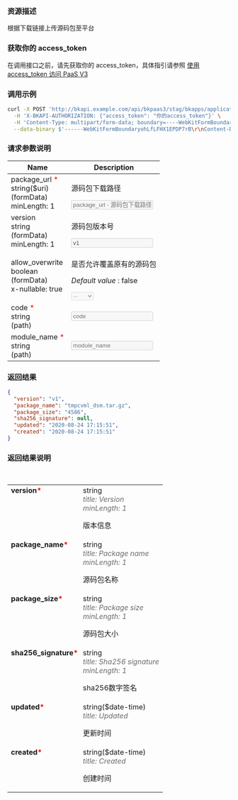 ### 资源描述
根据下载链接上传源码包至平台

### 获取你的 access_token
在调用接口之前，请先获取你的 access_token，具体指引请参照 [使用 access_token 访问 PaaS V3](https://bk.tencent.com/docs/markdown/PaaS3.0/topics/paas/access_token)

### 调用示例
```bash
curl -X POST 'http://bkapi.example.com/api/bkpaas3/stag/bkapps/applications/sundy820/modules/default/source_package/link/' \
  -H 'X-BKAPI-AUTHORIZATION: {"access_token": "你的access_token"}' \
  -H 'Content-Type: multipart/form-data; boundary=----WebKitFormBoundaryohLfLFHX1EPDP7rB' \
  --data-binary $'------WebKitFormBoundaryohLfLFHX1EPDP7rB\r\nContent-Disposition: form-data; name="package_url"\r\n\r\n   你的源码包链接  \r\n------WebKitFormBoundaryohLfLFHX1EPDP7rB\r\nContent-Disposition: form-data; name="version"\r\n\r\n  你的版本号  \r\n------WebKitFormBoundaryohLfLFHX1EPDP7rB\r\nContent-Disposition: form-data; name="allow_overwrite"\r\n\r\nfalse\r\n------WebKitFormBoundaryohLfLFHX1EPDP7rB--\r\n'
```

### 请求参数说明
<table class="parameters"><thead><tr><th class="col_header parameters-col_name">Name</th><th class="col_header parameters-col_description">Description</th></tr></thead><tbody><tr data-param-name="package_url" data-param-in="formData"><td class="parameters-col_name"><div class="parameter__name required"><!-- react-text: 5511 -->package_url<!-- /react-text --><span style="color: red;">&nbsp;*</span></div><div class="parameter__type"><!-- react-text: 5514 -->string<!-- /react-text --><span class="prop-format"><!-- react-text: 5516 -->($<!-- /react-text --><!-- react-text: 5517 -->uri<!-- /react-text --><!-- react-text: 5518 -->)<!-- /react-text --></span></div><div class="parameter__deprecated"></div><div class="parameter__in"><!-- react-text: 5521 -->(<!-- /react-text --><!-- react-text: 5522 -->formData<!-- /react-text --><!-- react-text: 5523 -->)<!-- /react-text --></div><div class="parameter__extension"><!-- react-text: 5525 -->minLength<!-- /react-text --><!-- react-text: 5526 -->: <!-- /react-text --><!-- react-text: 5527 -->1<!-- /react-text --></div></td><td class="parameters-col_description"><div class="markdown"><p>源码包下载路径</p>
</div><input type="text" class="" title="" placeholder="package_url - 源码包下载路径" value="" disabled=""></td></tr><tr data-param-name="version" data-param-in="formData"><td class="parameters-col_name"><div class="parameter__name"><!-- react-text: 5534 -->version<!-- /react-text --></div><div class="parameter__type"><!-- react-text: 5536 -->string<!-- /react-text --></div><div class="parameter__deprecated"></div><div class="parameter__in"><!-- react-text: 5539 -->(<!-- /react-text --><!-- react-text: 5540 -->formData<!-- /react-text --><!-- react-text: 5541 -->)<!-- /react-text --></div><div class="parameter__extension"><!-- react-text: 5543 -->minLength<!-- /react-text --><!-- react-text: 5544 -->: <!-- /react-text --><!-- react-text: 5545 -->1<!-- /react-text --></div></td><td class="parameters-col_description"><div class="markdown"><p>源码包版本号</p>
</div><input type="text" class="" title="" placeholder="version - 源码包版本号" value="v1" disabled=""></td></tr><tr data-param-name="allow_overwrite" data-param-in="formData"><td class="parameters-col_name"><div class="parameter__name"><!-- react-text: 5552 -->allow_overwrite<!-- /react-text --></div><div class="parameter__type"><!-- react-text: 5554 -->boolean<!-- /react-text --></div><div class="parameter__deprecated"></div><div class="parameter__in"><!-- react-text: 5557 -->(<!-- /react-text --><!-- react-text: 5558 -->formData<!-- /react-text --><!-- react-text: 5559 -->)<!-- /react-text --></div><div class="parameter__extension"><!-- react-text: 5561 -->x-nullable<!-- /react-text --><!-- react-text: 5562 -->: <!-- /react-text --><!-- react-text: 5563 -->true<!-- /react-text --></div></td><td class="parameters-col_description"><div class="markdown"><p>是否允许覆盖原有的源码包</p>
</div><div class="parameter__default markdown"><p><i>Default value</i> : false</p>
</div><select class="" disabled=""><option value="">--</option><option value="true">true</option><option value="false">false</option></select></td></tr><tr data-param-name="code" data-param-in="path"><td class="parameters-col_name"><div class="parameter__name required"><!-- react-text: 5574 -->code<!-- /react-text --><span style="color: red;">&nbsp;*</span></div><div class="parameter__type"><!-- react-text: 5577 -->string<!-- /react-text --></div><div class="parameter__deprecated"></div><div class="parameter__in"><!-- react-text: 5580 -->(<!-- /react-text --><!-- react-text: 5581 -->path<!-- /react-text --><!-- react-text: 5582 -->)<!-- /react-text --></div></td><td class="parameters-col_description"><input type="text" class="" title="" placeholder="code" value="" disabled=""></td></tr><tr data-param-name="module_name" data-param-in="path"><td class="parameters-col_name"><div class="parameter__name required"><!-- react-text: 5588 -->module_name<!-- /react-text --><span style="color: red;">&nbsp;*</span></div><div class="parameter__type"><!-- react-text: 5591 -->string<!-- /react-text --></div><div class="parameter__deprecated"></div><div class="parameter__in"><!-- react-text: 5594 -->(<!-- /react-text --><!-- react-text: 5595 -->path<!-- /react-text --><!-- react-text: 5596 -->)<!-- /react-text --></div></td><td class="parameters-col_description"><input type="text" class="" title="" placeholder="module_name" value="" disabled=""></td></tr></tbody></table>

### 返回结果
```json
{
  "version": "v1",
  "package_name": "tmpcvml_dsm.tar.gz",
  "package_size": "4586",
  "sha256_signature": null,
  "updated": "2020-08-24 17:15:51",
  "created": "2020-08-24 17:15:51"
}
```

### 返回结果说明
<table class="model"><tbody><tr class="false"><td style="vertical-align: top; padding-right: 0.2em; font-weight: bold;"><!-- react-text: 5643 -->version<!-- /react-text --><span style="color: red;">*</span></td><td style="vertical-align: top;"><span class="model"><span class="prop"><span class="prop-type">string</span><span style="color: rgb(107, 107, 107); font-style: italic;"><br><!-- react-text: 5651 -->title<!-- /react-text --><!-- react-text: 5652 -->: <!-- /react-text --><!-- react-text: 5653 -->Version<!-- /react-text --></span><span style="color: rgb(107, 107, 107); font-style: italic;"><br><!-- react-text: 5656 -->minLength<!-- /react-text --><!-- react-text: 5657 -->: <!-- /react-text --><!-- react-text: 5658 -->1<!-- /react-text --></span><div class="markdown"><p>版本信息</p>
</div></span></span></td></tr><tr class="false"><td style="vertical-align: top; padding-right: 0.2em; font-weight: bold;"><!-- react-text: 5662 -->package_name<!-- /react-text --><span style="color: red;">*</span></td><td style="vertical-align: top;"><span class="model"><span class="prop"><span class="prop-type">string</span><span style="color: rgb(107, 107, 107); font-style: italic;"><br><!-- react-text: 5670 -->title<!-- /react-text --><!-- react-text: 5671 -->: <!-- /react-text --><!-- react-text: 5672 -->Package name<!-- /react-text --></span><span style="color: rgb(107, 107, 107); font-style: italic;"><br><!-- react-text: 5675 -->minLength<!-- /react-text --><!-- react-text: 5676 -->: <!-- /react-text --><!-- react-text: 5677 -->1<!-- /react-text --></span><div class="markdown"><p>源码包名称</p>
</div></span></span></td></tr><tr class="false"><td style="vertical-align: top; padding-right: 0.2em; font-weight: bold;"><!-- react-text: 5681 -->package_size<!-- /react-text --><span style="color: red;">*</span></td><td style="vertical-align: top;"><span class="model"><span class="prop"><span class="prop-type">string</span><span style="color: rgb(107, 107, 107); font-style: italic;"><br><!-- react-text: 5689 -->title<!-- /react-text --><!-- react-text: 5690 -->: <!-- /react-text --><!-- react-text: 5691 -->Package size<!-- /react-text --></span><span style="color: rgb(107, 107, 107); font-style: italic;"><br><!-- react-text: 5694 -->minLength<!-- /react-text --><!-- react-text: 5695 -->: <!-- /react-text --><!-- react-text: 5696 -->1<!-- /react-text --></span><div class="markdown"><p>源码包大小</p>
</div></span></span></td></tr><tr class="false"><td style="vertical-align: top; padding-right: 0.2em; font-weight: bold;"><!-- react-text: 5700 -->sha256_signature<!-- /react-text --><span style="color: red;">*</span></td><td style="vertical-align: top;"><span class="model"><span class="prop"><span class="prop-type">string</span><span style="color: rgb(107, 107, 107); font-style: italic;"><br><!-- react-text: 5708 -->title<!-- /react-text --><!-- react-text: 5709 -->: <!-- /react-text --><!-- react-text: 5710 -->Sha256 signature<!-- /react-text --></span><span style="color: rgb(107, 107, 107); font-style: italic;"><br><!-- react-text: 5713 -->minLength<!-- /react-text --><!-- react-text: 5714 -->: <!-- /react-text --><!-- react-text: 5715 -->1<!-- /react-text --></span><div class="markdown"><p>sha256数字签名</p>
</div></span></span></td></tr><tr class="false"><td style="vertical-align: top; padding-right: 0.2em; font-weight: bold;"><!-- react-text: 5719 -->updated<!-- /react-text --><span style="color: red;">*</span></td><td style="vertical-align: top;"><span class="model"><span class="prop"><span class="prop-type">string</span><span class="prop-format"><!-- react-text: 5726 -->($<!-- /react-text --><!-- react-text: 5727 -->date-time<!-- /react-text --><!-- react-text: 5728 -->)<!-- /react-text --></span><span style="color: rgb(107, 107, 107); font-style: italic;"><br><!-- react-text: 5731 -->title<!-- /react-text --><!-- react-text: 5732 -->: <!-- /react-text --><!-- react-text: 5733 -->Updated<!-- /react-text --></span><div class="markdown"><p>更新时间</p>
</div></span></span></td></tr><tr class="false"><td style="vertical-align: top; padding-right: 0.2em; font-weight: bold;"><!-- react-text: 5737 -->created<!-- /react-text --><span style="color: red;">*</span></td><td style="vertical-align: top;"><span class="model"><span class="prop"><span class="prop-type">string</span><span class="prop-format"><!-- react-text: 5744 -->($<!-- /react-text --><!-- react-text: 5745 -->date-time<!-- /react-text --><!-- react-text: 5746 -->)<!-- /react-text --></span><span style="color: rgb(107, 107, 107); font-style: italic;"><br><!-- react-text: 5749 -->title<!-- /react-text --><!-- react-text: 5750 -->: <!-- /react-text --><!-- react-text: 5751 -->Created<!-- /react-text --></span><div class="markdown"><p>创建时间</p>
</div></span></span></td></tr><tr>&nbsp;</tr></tbody></table>
